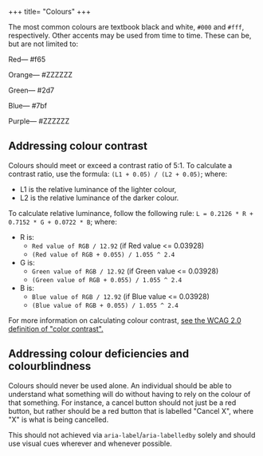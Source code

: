 +++
title= "Colours"
+++

The most common colours are textbook black and white, `#000` and `#fff`, respectively. Other accents may be used from time to time. These can be, but are not limited to:

<section class="sandbox">
	<p class="--farer-red">Red— #f65</p>
	<p class="--farer-orange">Orange— #ZZZZZZ</p>
	<p class="--farer-green">Green— #2d7</p>
	<p class="--farer-blue">Blue— #7bf</p>
	<p class="--farer-purple">Purple— #ZZZZZZ</p>
</section>

## Addressing colour contrast
Colours should meet or exceed a contrast ratio of 5:1. To calculate a contrast ratio, use the formula: `(L1 + 0.05) / (L2 + 0.05)`; where:
  - L1 is the relative luminance of the lighter colour,
  - L2 is the relative luminance of the darker colour.

To calculate relative luminance, follow the following rule: `L = 0.2126 * R + 0.7152 * G + 0.0722 * B`; where:
  - R is:
    - `Red value of RGB / 12.92` (if Red value <= 0.03928)
    - `(Red value of RGB + 0.055) / 1.055 ^ 2.4`
  - G is:
    - `Green value of RGB / 12.92` (if Green value <= 0.03928)
    - `(Green value of RGB + 0.055) / 1.055 ^ 2.4`
  - B is:
    - `Blue value of RGB / 12.92` (if Blue value <= 0.03928)
    - `(Blue value of RGB + 0.055) / 1.055 ^ 2.4`

For more information on calculating colour contrast, [see the WCAG 2.0 definition of "color contrast".](https://www.w3.org/TR/WCAG20/#contrast-ratiodef)

## Addressing colour deficiencies and colourblindness
Colours should never be used alone. An individual should be able to understand what something will do without having to rely on the colour of that something. For instance, a cancel button should not just be a red button, but rather should be a red button that is labelled "Cancel X", where "X" is what is being cancelled.

This should not achieved via `aria-label`/`aria-labelledby` solely and should use visual cues wherever and whenever possible.
